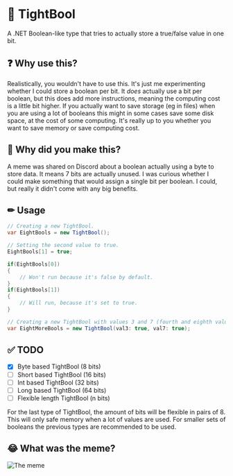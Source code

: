 # 🚀 TightBool
A .NET Boolean-like type that tries to actually store a true/false value in one bit.

## ❓ Why use this?
Realistically, you wouldn't have to use this. It's just me experimenting whether I could store a boolean per bit. It _does_ actually use a bit per boolean, but this does add more instructions, meaning the computing cost is a little bit higher. If you actually want to save storage (eg in files) when you are using a lot of booleans this might in some cases save some disk space, at the cost of some computing. It's really up to you whether you want to save memory or save computing cost.

## 🤔 Why did you make this?
A meme was shared on Discord about a boolean actually using a byte to store data. It means 7 bits are actually unused. I was curious whether I could make something that would assign a single bit per boolean. I could, but really it didn't come with any big benefits.

## ✏ Usage
```cs
// Creating a new TightBool.
var EightBools = new TightBool();

// Setting the second value to true.
EightBools[1] = true;

if(EightBools[0])
{
	// Won't run because it's false by default.
}
if(EightBools[1])
{
	// Will run, because it's set to true.
}

// Creating a new TightBool with values 3 and 7 (fourth and eighth values) to be true.
var EightMoreBools = new TightBool(val3: true, val7: true);
```

## ✅ TODO
- [x] Byte based TightBool (8 bits)
- [ ] Short based TightBool (16 bits)
- [ ] Int based TightBool (32 bits)
- [ ] Long based TightBool (64 bits)
- [ ] Flexible length TightBool (n bits)

For the last type of TightBool, the amount of bits will be flexible in pairs of 8. This will only safe memory when a lot of values are used. For smaller sets of booleans the previous types are recommended to be used.

## 😂 What was the meme?
![The meme](https://i.redd.it/8ceh0d66fdz51.jpg)